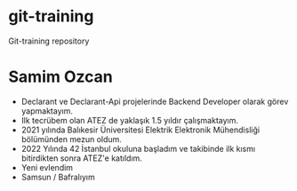 # git-training
Git-training repository

# Samim Ozcan
- Declarant ve Declarant-Api projelerinde Backend Developer olarak görev yapmaktayım.
- Ilk tecrübem olan ATEZ de yaklaşık 1.5 yıldır çalışmaktayım.
- 2021 yılında Balıkesir Üniversitesi Elektrik Elektronik Mühendisliği bölümünden mezun oldum.
- 2022 Yılında 42 İstanbul okuluna başladım ve takibinde ilk kısmı bitirdikten sonra ATEZ'e katıldım.
- Yeni evlendim
- Samsun / Bafralıyım